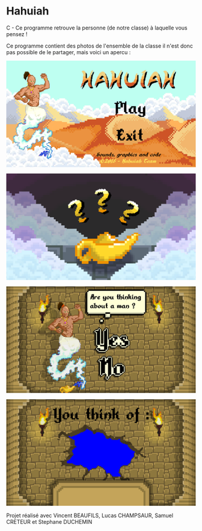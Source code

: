 # Hahuiah
C - Ce programme retrouve la personne (de notre classe) à laquelle vous pensez !

Ce programme contient des photos de l'ensemble de la classe il n'est donc pas possible de le partager, mais voici un apercu :

![alt text](https://github.com/LucasPECH/Hahuiah/blob/master/menu.bmp?raw=true)

![alt text](https://github.com/LucasPECH/Hahuiah/blob/master/lampe.bmp?raw=true)

![alt text](https://github.com/LucasPECH/Hahuiah/blob/master/question.bmp?raw=true)

![alt text](https://github.com/LucasPECH/Hahuiah/blob/master/fin.bmp?raw=true)

Projet réalisé avec Vincent BEAUFILS, Lucas CHAMPSAUR, Samuel CRETEUR et Stephane DUCHEMIN
